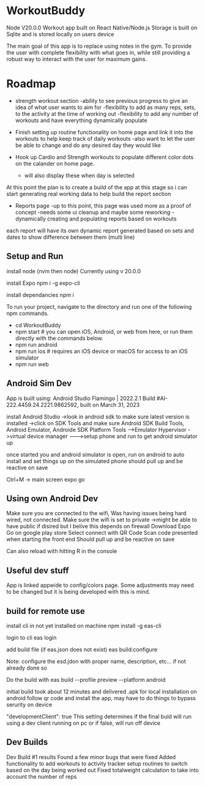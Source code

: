 # WorkoutBuddy

Node V20.0.0
Workout app built on React Native/Node.js
Storage is built on Sqlite and is stored locally on users device

The main goal of this app is to replace using notes in the gym. To provide the user with complete flexibility with what goes in, while still providing a robust way to interact with the user for maximum gains.

# Roadmap

- strength workout section
  -ability to see previous progress to give an idea of what user wants to aim for
  -flexibility to add as many reps, sets, to the activity at the time of working out
  -flexibility to add any number of workouts and have everything dynamically populate

- Finish setting up routine functionality on home page and link it into the workouts to help keep track of daily workouts
  -also want to let the user be able to change and do any desired day they would like

- Hook up Cardio and Strength workouts to populate different color dots on the calander on home page.
  - will also display these when day is selected

At this point the plan is to create a build of the app at this stage so i can start generating real working data to help build the report section

- Reports page
  -up to this point, this page was used more as a proof of concept
  -needs some ui cleanup and maybe some reworking
  -dynamically creating and populating reports based on workouts

each report will have its own dynamic report generated
based on sets and dates to show difference between them (multi line)

## Setup and Run

install node (nvm then node)
Currently using v 20.0.0

install Expo
npm i -g expo-cli

install dependancies
npm i

To run your project, navigate to the directory and run one of the following npm commands.

- cd WorkoutBuddy
- npm start # you can open iOS, Android, or web from here, or run them directly with the commands below.
- npm run android
- npm run ios # requires an iOS device or macOS for access to an iOS simulator
- npm run web

## Android Sim Dev

App is built using:
Android Studio Flamingo | 2022.2.1
Build #AI-222.4459.24.2221.9862592, built on March 31, 2023

install Android Studio
->look in android sdk to make sure latest version is installed
->click on SDK Tools and make sure Android SDK Build Tools, Android Emulator, Androide SDK Platform Tools
-->Emulator Hypervisor
->virtual device manager
--->setup phone and run to get android simulator up

once started you and android simulator is open, run on android to auto install and set things up on the simulated phone
should pull up and be reactive on save

Ctrl+M -> main screen expo go

## Using own Android Dev

Make sure you are connected to the wifi, Was having issues being hard wired, not connected.
Make sure the wifi is set to private
->might be able to have public if disired but I belive this depends on firewall
Download Expo Go on google play store
Select connect with QR Code
Scan code presented when starting the front end
Should pull up and be reactive on save

Can also reload with hitting R in the console

## Useful dev stuff

App is linked appwide to config/colors page. Some adjustments may need to be changed but it is being developed with this is mind.

## build for remote use

install cli in not yet installed on machine
npm install -g eas-cli

login to cli
eas login

add build file (if eas.json does not exist)
eas build:configure

Note: configure the esd.jdon with proper name, description, etc... if not already done so

Do the build with
eas build --profile preview --platform android

initial build took about 12 minutes and delivered .apk for local installation on android
follow qr code and install the app, may have to do things to bypass serurity on device

"developmentClient": true
This setting determines if the final buld will run using a dev client running on pc or if false, will run off device

## Dev Builds

Dev Build #1 results
Found a few minor bugs that were fixed
Added functionality to add workouts to activity tracker
setup routines to switch based on the day being worked out
Fixed totalweight calculation to take into account the number of reps
